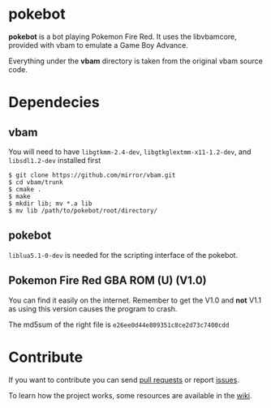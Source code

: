 pokebot
==========

**pokebot** is a bot playing Pokemon Fire Red. It uses the libvbamcore, provided with vbam to emulate a Game Boy Advance.

Everything under the **vbam** directory is taken from the original vbam source code.


# Dependecies

## vbam

You will need to have `libgtkmm-2.4-dev`, `libgtkglextmm-x11-1.2-dev`, and `libsdl1.2-dev` installed first

```
$ git clone https://github.com/mirror/vbam.git
$ cd vbam/trunk
$ cmake .
$ make
$ mkdir lib; mv *.a lib
$ mv lib /path/to/pokebot/root/directory/
```

## pokebot

`liblua5.1-0-dev` is needed for the scripting interface of the pokebot.

## Pokemon Fire Red GBA ROM (U) (V1.0)

You can find it easily on the internet. Remember to get the V1.0 and **not** V1.1 as using this version causes the program to crash.

The md5sum of the right file is `e26ee0d44e809351c8ce2d73c7400cdd`

# Contribute

If you want to contribute you can send [pull requests](https://github.com/Ensiss/pokebot/pulls) or report [issues](https://github.com/Ensiss/pokebot/issues).

To learn how the project works, some resources are available in the [wiki](https://github.com/Ensiss/pokebot/wiki).
